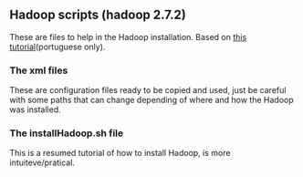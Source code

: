 ## Hadoop scripts (hadoop 2.7.2)

These are files to help in the Hadoop installation.
Based on [this
tutorial](https://docs.google.com/document/d/18sUvsu6Rvkt0jodKn5q1rI8fqmZgABFljxeDgey-EYk/edit?usp=sharing)(portuguese only).

### The xml files

These are configuration files ready to be copied and used, just be careful with some paths that can change depending of where and how the Hadoop was installed.

### The installHadoop.sh file

This is a resumed tutorial of how to install Hadoop, is more intuiteve/pratical.

